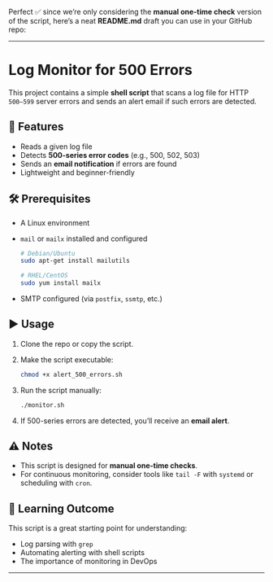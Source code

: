 Perfect ✅ since we’re only considering the **manual one-time check** version of the script, here’s a neat **README.md** draft you can use in your GitHub repo:

---

# Log Monitor for 500 Errors

This project contains a simple **shell script** that scans a log file for HTTP `500–599` server errors and sends an alert email if such errors are detected.

## 🚀 Features

* Reads a given log file
* Detects **500-series error codes** (e.g., 500, 502, 503)
* Sends an **email notification** if errors are found
* Lightweight and beginner-friendly



## 🛠️ Prerequisites

* A Linux environment

* `mail` or `mailx` installed and configured

  ```bash
  # Debian/Ubuntu
  sudo apt-get install mailutils  

  # RHEL/CentOS
  sudo yum install mailx
  ```

* SMTP configured (via `postfix`, `ssmtp`, etc.)

## ▶️ Usage

1. Clone the repo or copy the script.
2. Make the script executable:

   ```bash
   chmod +x alert_500_errors.sh
   ```
3. Run the script manually:

   ```bash
   ./monitor.sh
   ```
4. If 500-series errors are detected, you’ll receive an **email alert**.

## ⚠️ Notes

* This script is designed for **manual one-time checks**.
* For continuous monitoring, consider tools like `tail -F` with `systemd` or scheduling with `cron`.

## 📖 Learning Outcome

This script is a great starting point for understanding:

* Log parsing with `grep`
* Automating alerting with shell scripts
* The importance of monitoring in DevOps

---

